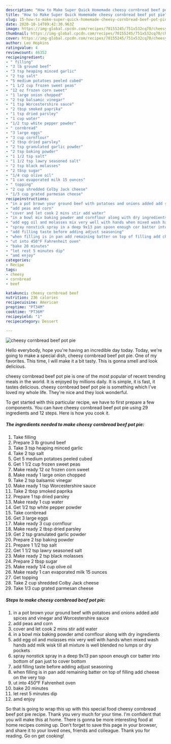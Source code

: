 ```yaml
---
description: "How to Make Super Quick Homemade cheesy cornbread beef pot pie"
title: "How to Make Super Quick Homemade cheesy cornbread beef pot pie"
slug: 15-how-to-make-super-quick-homemade-cheesy-cornbread-beef-pot-pie
date: 2020-10-14T09:42:30.963Z
image: https://img-global.cpcdn.com/recipes/70155245/751x532cq70/cheesy-cornbread-beef-pot-pie-recipe-main-photo.jpg
thumbnail: https://img-global.cpcdn.com/recipes/70155245/751x532cq70/cheesy-cornbread-beef-pot-pie-recipe-main-photo.jpg
cover: https://img-global.cpcdn.com/recipes/70155245/751x532cq70/cheesy-cornbread-beef-pot-pie-recipe-main-photo.jpg
author: Leo Hopkins
ratingvalue: 4
reviewcount: 46352
recipeingredient:
- " filling"
- "3 lb ground beef"
- "3 tsp heaping minced garlic"
- "2 tsp salt"
- "5 medium potatoes peeled cubed"
- "1 1/2 cup frozen sweet peas"
- "12 oz frozen corn sweet"
- "1 large onion chopped"
- "2 tsp balsamic vinegar"
- "1 tsp Worcestershire sauce"
- "2 tbsp smoked paprika"
- "1 tsp dried parsley"
- "1 cup water"
- "1/2 tsp white pepper powder"
- " cornbread"
- "3 large eggs"
- "3 cup cornflour"
- "2 tbsp dried parsley"
- "2 tsp granulated garlic powder"
- "2 tsp baking powder"
- "1 1/2 tsp salt"
- "1 1/2 tsp lawry seasoned salt"
- "2 tsp black molasses"
- "2 tbsp sugar"
- "1/4 cup olive oil"
- "1 can evaporated milk 15 ounces"
- " topping"
- "2 cup shredded Colby Jack cheese"
- "1/3 cup grated parmesan cheese"
recipeinstructions:
- "in a pot brown your ground beef with potatoes and onions added add spices and vinegar and Worcestershire sauce"
- "add peas and corn"
- "cover and let cook 2 mins stir add water"
- "in a bowl mix baking powder amd cornflour along with dry ingredients"
- "add egg oil and molasses mix very well with hands when mixed wash hands add milk wisk till all mixture is well blended no lumps or dry pockets"
- "spray nonstick spray in a deep 9x13 pan spoon enough cor batter into bottom of pan just to cover bottom"
- "add filling taste before adding adjust seasoning"
- "when filling is in pan add remaining batter on top of filling add cheese on the very top"
- "ut into 450°F Fahrenheit oven"
- "bake 20 minutes"
- "let rest 5 minutes dip"
- "amd enjoy"
categories:
- Recipe
tags:
- cheesy
- cornbread
- beef

katakunci: cheesy cornbread beef 
nutrition: 236 calories
recipecuisine: American
preptime: "PT34M"
cooktime: "PT36M"
recipeyield: "1"
recipecategory: Dessert

---
```



![cheesy cornbread beef pot pie](https://img-global.cpcdn.com/recipes/70155245/751x532cq70/cheesy-cornbread-beef-pot-pie-recipe-main-photo.jpg)

Hello everybody, hope you're having an incredible day today. Today, we're going to make a special dish, cheesy cornbread beef pot pie. One of my favorites. This time, I will make it a bit tasty. This is gonna smell and look delicious.

cheesy cornbread beef pot pie is one of the most popular of recent trending meals in the world. It is enjoyed by millions daily. It is simple, it is fast, it tastes delicious. cheesy cornbread beef pot pie is something which I've loved my whole life. They're nice and they look wonderful.




To get started with this particular recipe, we have to first prepare a few components. You can have cheesy cornbread beef pot pie using 29 ingredients and 12 steps. Here is how you cook it.

<!--inarticleads1-->

##### The ingredients needed to make cheesy cornbread beef pot pie:

1. Take  filling
1. Prepare 3 lb ground beef
1. Take 3 tsp heaping minced garlic
1. Take 2 tsp salt
1. Get 5 medium potatoes peeled cubed
1. Get 1 1/2 cup frozen sweet peas
1. Make ready 12 oz frozen corn sweet
1. Make ready 1 large onion chopped
1. Take 2 tsp balsamic vinegar
1. Make ready 1 tsp Worcestershire sauce
1. Take 2 tbsp smoked paprika
1. Prepare 1 tsp dried parsley
1. Make ready 1 cup water
1. Get 1/2 tsp white pepper powder
1. Take  cornbread
1. Get 3 large eggs
1. Make ready 3 cup cornflour
1. Make ready 2 tbsp dried parsley
1. Get 2 tsp granulated garlic powder
1. Prepare 2 tsp baking powder
1. Prepare 1 1/2 tsp salt
1. Get 1 1/2 tsp lawry seasoned salt
1. Make ready 2 tsp black molasses
1. Prepare 2 tbsp sugar
1. Make ready 1/4 cup olive oil
1. Make ready 1 can evaporated milk 15 ounces
1. Get  topping
1. Take 2 cup shredded Colby Jack cheese
1. Take 1/3 cup grated parmesan cheese




<!--inarticleads2-->

##### Steps to make cheesy cornbread beef pot pie:

1. in a pot brown your ground beef with potatoes and onions added add spices and vinegar and Worcestershire sauce
1. add peas and corn
1. cover and let cook 2 mins stir add water
1. in a bowl mix baking powder amd cornflour along with dry ingredients
1. add egg oil and molasses mix very well with hands when mixed wash hands add milk wisk till all mixture is well blended no lumps or dry pockets
1. spray nonstick spray in a deep 9x13 pan spoon enough cor batter into bottom of pan just to cover bottom
1. add filling taste before adding adjust seasoning
1. when filling is in pan add remaining batter on top of filling add cheese on the very top
1. ut into 450°F Fahrenheit oven
1. bake 20 minutes
1. let rest 5 minutes dip
1. amd enjoy




So that is going to wrap this up with this special food cheesy cornbread beef pot pie recipe. Thank you very much for your time. I'm confident that you will make this at home. There is gonna be more interesting food at home recipes coming up. Don't forget to save this page in your browser, and share it to your loved ones, friends and colleague. Thank you for reading. Go on get cooking!
